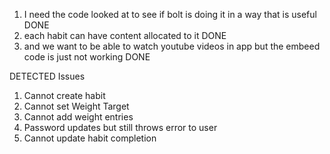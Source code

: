 1. I need the code looked at to see if bolt is doing it in a way that is useful DONE
2. each habit can have content allocated to it DONE
3. and we want to be able to watch youtube videos in app but the embeed code is just not working DONE




DETECTED Issues

1. Cannot create habit
2. Cannot set Weight Target
3. Cannot add weight entries
4. Password updates but still throws error to user
5. Cannot update habit completion

